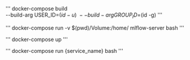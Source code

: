 '''
docker-compose build \
--build-arg USER_ID=$(id -u) \
--build-arg GROUP_ID=$(id -g) 
'''

'''
docker-compose run -v $(pwd)/Volume:/home/ mlflow-server bash
'''

'''
docker-compose up
'''

'''
docker-compose run {service_name} bash
'''